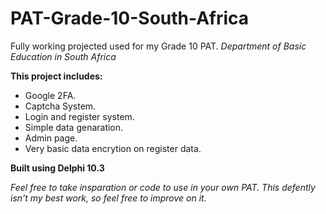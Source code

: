 # PAT-Grade-10-South-Africa
Fully working projected used for my Grade 10 PAT.
*Department of Basic Education in South Africa*


**This project includes:**

* Google 2FA.
* Captcha System.
* Login and register system.
* Simple data genaration.
* Admin page.
* Very basic data encrytion on register data.

**Built using Delphi 10.3**

*Feel free to take insparation or code to use in your own PAT. This defently isn't my best work, so feel free to improve on it.*




